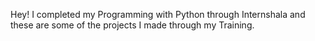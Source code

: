Hey! I completed my Programming with Python through Internshala and these are some of the projects I made through my Training.
